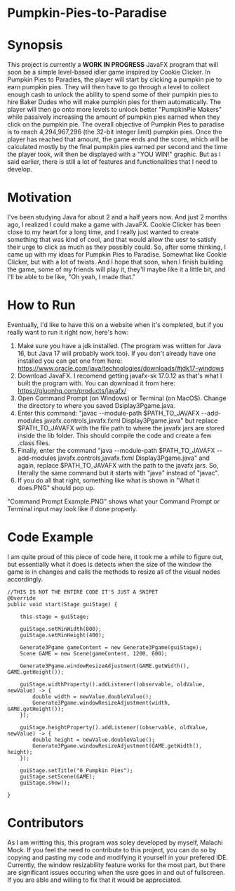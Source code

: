# Pumpkin-Pies-to-Paradise

# Synopsis
This project is currently a **WORK IN PROGRESS** JavaFX program that will soon be a simple level-based idler game inspired by Cookie Clicker. In Pumpkin Pies to Paradies, the player will
start by clicking a pumpkin pie to earn pumpkin pies. They will then have to go through a level to collect enough cash to unlock the ability to spend some of their pumpkin pies to hire 
Baker Dudes who will make pumpkin pies for them automatically. The player will then go onto more levels to unlock better "PumpkinPie Makers" while passively increasing the amount of pumpkin
pies earned when they click on the pumpkin pie. The overall objective of Pumpkin Pies to paradise is to reach 4,294,967,296 (the 32-bit integer limit) pumpkin pies. Once the player has
reached that amount, the game ends and the score, which will be calculated mostly by the final pumpkin pies earned per second and the time the player took, will then be displayed with a
"YOU WIN!" graphic. But as I said earlier, there is still a lot of features and functionalities that I need to develop.

# Motivation
I've been studying Java for about 2 and a half years now. And just 2 months ago, I realized I could make a game with JavaFX. Cookie Clicker has been close to my heart for a long time, and
I really just wanted to create something that was kind of cool, and that would allow the uesr to satisfy their urge to click as much as they possibly could. So, after some thinking, I came
up with my ideas for Pumpkin Pies to Paradise. Somewhat like Cookie Clicker, but with a lot of twists. And I hope that soon, when I finish building the game, some of my friends will play it,
they'll maybe like it a little bit, and I'll be able to be like, "Oh yeah, I made that."

# How to Run
Eventually, I'd like to have this on a website when it's completed, but if you really want to run it right now, here's how:
1. Make sure you have a jdk installed. (The program was written for Java 16, but Java 17 will probably work too). If you don't already have one installed you can get one from here:
https://www.oracle.com/java/technologies/downloads/#jdk17-windows
2. Download JavaFX. I recomend getting javafx-sk 17.0.12 as that's what I built the program with. You can download it from here:
https://gluonhq.com/products/javafx/
3. Open Command Prompt (on Windows) or Terminal (on MacOS). Change the directory to where you saved Dsiplay3Pgame.java.
4. Enter this command: "javac --module-path $PATH_TO_JAVAFX --add-modules javafx.controls,javafx.fxml Display3Pgame.java" but replace $PATH_TO_JAVAFX with the file path to where the javafx
jars are stored inside the lib folder. This should compile the code and create a few .class files.
5. Finally, enter the command "java --module-path $PATH_TO_JAVAFX --add-modules javafx.controls,javafx.fxml Display3Pgame.java" and again, replace $PATH_TO_JAVAFX with the path to the
javafx jars. So, literally the same command but it starts with "java" instead of "javac".
6. If you do all that right, something like what is shown in "What it does.PNG" should pop up.

"Command Prompt Example.PNG" shows what your Command Prompt or Terminal input may look like if done properly.

# Code Example

I am quite proud of this piece of code here, it took me a while to figure out, but essentially what it does is detects when the size of the window the game is in changes and calls the 
methods to resize all of the visual nodes accordingly.

    //THIS IS NOT THE ENTIRE CODE IT'S JUST A SNIPET
    @Override
    public void start(Stage guiStage) {
    	
    	this.stage = guiStage;
    	
    	guiStage.setMinWidth(800);
    	guiStage.setMinHeight(400);
    	
    	Generate3Pgame gameContent = new Generate3Pgame(guiStage);
        Scene GAME = new Scene(gameContent, 1200, 600);
        
        Generate3Pgame.windowResizeAdjustment(GAME.getWidth(), GAME.getHeight());
        
        guiStage.widthProperty().addListener((observable, oldValue, newValue) -> {
        	double width = newValue.doubleValue();
        	Generate3Pgame.windowResizeAdjustment(width, GAME.getHeight());
        });

        guiStage.heightProperty().addListener((observable, oldValue, newValue) -> {
        	double height = newValue.doubleValue();
        	Generate3Pgame.windowResizeAdjustment(GAME.getWidth(), height);
        });
        
        guiStage.setTitle("0 Pumpkin Pies");
        guiStage.setScene(GAME);
        guiStage.show();

    }

# Contributors
As I am writting this, this program was soley developed by myself, Malachi Mock.
If you feel the need to contribute to this project, you can do so by copying and pasting my code and modifying it yourself in your prefered IDE. Currently, the window resizability feature
works for the most part, but there are significant issues occuring when the usre goes in and out of fullscreen. If you are able and willing to fix that it would be appreciated.
